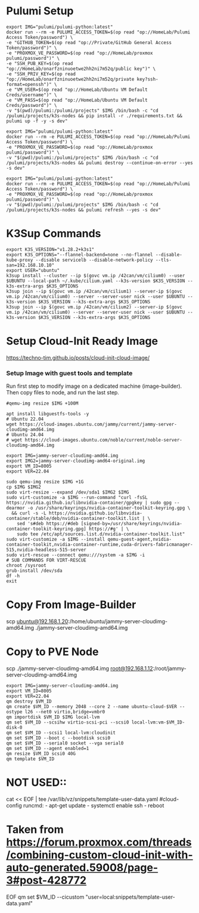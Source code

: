 # Pulumi Setup
```
export IMG="pulumi/pulumi-python:latest"
docker run --rm -e PULUMI_ACCESS_TOKEN=$(op read "op://HomeLab/Pulumi Access Token/password") \
-e "GITHUB_TOKEN=$(op read "op://Private/GitHub General Access Token/password")" \
-e "PROXMOX_VE_PASSWORD=$(op read "op://HomeLab/proxmox pulumi/password")" \
-e "SSH_PUB_KEY=$(op read "op://HomeLab/onarfzninuoetwe2hh2ni7m52q/public key")" \
-e "SSH_PRIV_KEY=$(op read "op://HomeLab/onarfzninuoetwe2hh2ni7m52q/private key?ssh-format=openssh")" \
-e "VM_USER=$(op read "op://HomeLab/Ubuntu VM Default Creds/username")" \
-e "VM_PASS=$(op read "op://HomeLab/Ubuntu VM Default Creds/password")" \
-v "$(pwd)/pulumi:/pulumi/projects" $IMG /bin/bash -c "cd /pulumi/projects/k3s-nodes && pip install -r ./requirements.txt && pulumi up -f -y -s dev"
```
```
export IMG="pulumi/pulumi-python:latest"
docker run --rm -e PULUMI_ACCESS_TOKEN=$(op read "op://HomeLab/Pulumi Access Token/password") \
-e "PROXMOX_VE_PASSWORD=$(op read "op://HomeLab/proxmox pulumi/password")" \
-v "$(pwd)/pulumi:/pulumi/projects" $IMG /bin/bash -c "cd /pulumi/projects/k3s-nodes && pulumi destroy --continue-on-error --yes -s dev"
```
```
export IMG="pulumi/pulumi-python:latest"
docker run --rm -e PULUMI_ACCESS_TOKEN=$(op read "op://HomeLab/Pulumi Access Token/password") \
-e "PROXMOX_VE_PASSWORD=$(op read "op://HomeLab/proxmox pulumi/password")" \
-v "$(pwd)/pulumi:/pulumi/projects" $IMG /bin/bash -c "cd /pulumi/projects/k3s-nodes && pulumi refresh --yes -s dev"
```
# K3Sup Commands
```
export K3S_VERSION="v1.28.2+k3s1"
export K3S_OPTIONS="--flannel-backend=none --no-flannel --disable-kube-proxy --disable servicelb --disable-network-policy --tls-san=192.168.10.10"
export USER="ubuntu"
k3sup install --cluster --ip $(govc vm.ip /42can/vm/cilium0) --user $UBUNTU --local-path ~/.kube/cilium.yaml --k3s-version $K3S_VERSION --k3s-extra-args $K3S_OPTIONS
k3sup join --ip $(govc vm.ip /42can/vm/cilium1) --server-ip $(govc vm.ip /42can/vm/cilium0) --server --server-user nick --user $UBUNTU --k3s-version $K3S_VERSION --k3s-extra-args $K3S_OPTIONS
k3sup join --ip $(govc vm.ip /42can/vm/cilium2) --server-ip $(govc vm.ip /42can/vm/cilium0) --server --server-user nick --user $UBUNTU --k3s-version $K3S_VERSION --k3s-extra-args $K3S_OPTIONS
```



# Setup Cloud-Init Ready Image
https://techno-tim.github.io/posts/cloud-init-cloud-image/
### Setup Image with guest tools and template
Run first step to modify image on a dedicated machine (image-builder).  Then copy files to node, and run the last step.
```
#qemu-img resize $IMG +100M

apt install libguestfs-tools -y
# Ubuntu 22.04
wget https://cloud-images.ubuntu.com/jammy/current/jammy-server-cloudimg-amd64.img
# Ubuntu 24.04
# wget https://cloud-images.ubuntu.com/noble/current/noble-server-cloudimg-amd64.img

export IMG=jammy-server-cloudimg-amd64.img
export IMG2=jammy-server-cloudimg-amd64-original.img
export VM_ID=8005
export VER=22.04

sudo qemu-img resize $IMG +1G
cp $IMG $IMG2
sudo virt-resize --expand /dev/sda1 $IMG2 $IMG
sudo virt-customize -a $IMG --run-command "curl -fsSL https://nvidia.github.io/libnvidia-container/gpgkey | sudo gpg --dearmor -o /usr/share/keyrings/nvidia-container-toolkit-keyring.gpg \
  && curl -s -L https://nvidia.github.io/libnvidia-container/stable/deb/nvidia-container-toolkit.list | \
    sed 's#deb https://#deb [signed-by=/usr/share/keyrings/nvidia-container-toolkit-keyring.gpg] https://#g' | \
    sudo tee /etc/apt/sources.list.d/nvidia-container-toolkit.list"
sudo virt-customize -a $IMG --install qemu-guest-agent,nvidia-container-toolkit,nvidia-container-runtime,cuda-drivers-fabricmanager-515,nvidia-headless-515-server
sudo virt-rescue --connect qemu:///system -a $IMG -i
# SUB COMMANDS FOR VIRT-RESCUE
chroot /sysroot
grub-install /dev/sda
df -h
exit
```
# Copy From Image-Builder
scp ubuntu@192.168.1.20:/home/ubuntu/jammy-server-cloudimg-amd64.img ./jammy-server-cloudimg-amd64.img
# Copy to PVE Node
scp ./jammy-server-cloudimg-amd64.img root@192.168.1.12:/root/jammy-server-cloudimg-amd64.img
```
export IMG=jammy-server-cloudimg-amd64.img
export VM_ID=8005
export VER=22.04
qm destroy $VM_ID
qm create $VM_ID --memory 2048 --core 2 --name ubuntu-cloud-$VER --ostype l26 --net0 virtio,bridge=vmbr0
qm importdisk $VM_ID $IMG local-lvm
qm set $VM_ID --scsihw virtio-scsi-pci --scsi0 local-lvm:vm-$VM_ID-disk-0
qm set $VM_ID --scsi1 local-lvm:cloudinit
qm set $VM_ID --boot c --bootdisk scsi0
qm set $VM_ID --serial0 socket --vga serial0
qm set $VM_ID --agent enabled=1
qm resize $VM_ID scsi0 40G
qm template $VM_ID

```

# NOT USED::
cat << EOF | tee /var/lib/vz/snippets/template-user-data.yaml
#cloud-config
runcmd:
    - apt-get update
    - systemctl enable ssh
    - reboot
# Taken from https://forum.proxmox.com/threads/combining-custom-cloud-init-with-auto-generated.59008/page-3#post-428772
EOF
qm set $VM_ID --cicustom "user=local:snippets/template-user-data.yaml"
